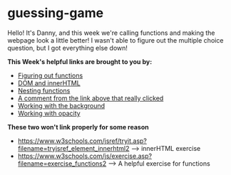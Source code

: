 # guessing-game
Hello! It's Danny, and this week we're calling functions and making the webpage look a little better! I wasn't able to figure out the multiple choice question, but I got everything else down!


**This Week's helpful links are brought to you by:**
- <a href=https://www.w3schools.com/js/js_functions.asp>Figuring out functions</a>
- <a href=https://www.w3schools.com/jsref/prop_html_innerhtml.asp>DOM and innerHTML</a>
- <a href=https://stackoverflow.com/questions/3212477/can-you-write-nested-functions-in-javascript>Nesting functions</a>
- <a href=https://stackoverflow.com/a/22509366>A comment from the link above that really clicked</a>
- <a href=https://www.w3schools.com/cssref/pr_background-position.asp>Working with the background</a>
- <a href=https://www.w3schools.com/css/css_image_transparency.asp>Working with opacity</a>

**These two won't link properly for some reason**
- https://www.w3schools.com/jsref/tryit.asp?filename=tryjsref_element_innerhtml2 --> innerHTML exercise
- https://www.w3schools.com/js/exercise.asp?filename=exercise_functions2 --> A helpful exercise for functions
